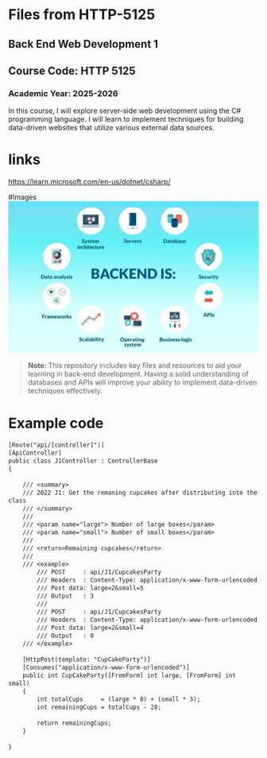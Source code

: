 # Files from HTTP-5125
## Back End Web Development 1
## Course Code: HTTP 5125

### Academic Year: 2025-2026

In this course, I will explore server-side web development using the C# programming language. I will learn to implement techniques for building data-driven websites that utilize various external data sources.

# links
https://learn.microsoft.com/en-us/dotnet/csharp/

#Images
![C# Web Development Overview](back-end-development.jpg)

> **Note**: This repository includes key files and resources to aid your learning in back-end development. Having a solid understanding of databases and APIs will improve your ability to implement data-driven techniques effectively.



# Example code


    [Route("api/[controller]")]
    [ApiController]
    public class J1Controller : ControllerBase
    {

        /// <summary>
        /// 2022 J1: Get the remaning cupcakes after distributing into the class
        /// </summary>
        /// 
        /// <param name="large"> Number of large boxes</param>
        /// <param name="small"> Number of small boxes</param>
        /// 
        /// <return>Remaining cupcakes</return>
        /// 
        /// <example>
            /// POST     : api/J1/CupcakesParty
            /// Headers  : Content-Type: application/x-www-form-urlencoded
            /// Post data: large=2&small=5
            /// Output   : 3
            /// 
            /// POST     : api/J1/CupcakesParty
            /// Headers  : Content-Type: application/x-www-form-urlencoded
            /// Post data: large=2&small=4
            /// Output   : 0
        /// </example>

        [HttpPost(template: "CupCakeParty")]
        [Consumes("application/x-www-form-urlencoded")]
        public int CupCakeParty([FromForm] int large, [FromForm] int small)
        {
            int totalCups     = (large * 8) + (small * 3);
            int remainingCups = totalCups - 28;

            return remainingCups;
        }

    }
